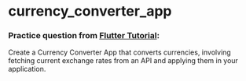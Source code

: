 # currency_converter_app

### Practice question from [Flutter Tutorial](https://flutter-tutorial.net/create-full-apps/questions-for-practice-6/):
Create a Currency Converter App that converts currencies, involving fetching current exchange rates from an API and applying them in your application.
